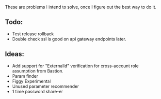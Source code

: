 These are problems I intend to solve, once I figure out the best way to do it.

## Todo:
- Test release rollback
- Double check ssl is good on api gateway endpoints later.

## Ideas:
- Add support for "ExternalId" verification for cross-account role assumption from Bastion.
- Param finder
- Figgy Experimental
- Unused parameter recommender
- 1 time password share-er
